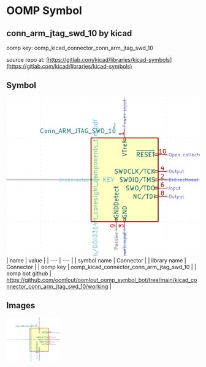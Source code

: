 # OOMP Symbol  
## conn_arm_jtag_swd_10  by kicad  
  
oomp key: oomp_kicad_connector_conn_arm_jtag_swd_10  
  
source repo at: [https://gitlab.com/kicad/libraries/kicad-symbols](https://gitlab.com/kicad/libraries/kicad-symbols)  
## Symbol  
  
[![working.png](working_600.png)](working.png)  
| name | value | 
| --- | --- | 
| symbol name | Connector | 
| library name | Connector | 
| oomp key | oomp_kicad_connector_conn_arm_jtag_swd_10 | 
| oomp bot github | https://github.com/oomlout/oomlout_oomp_symbol_bot/tree/main/kicad_connector_conn_arm_jtag_swd_10/working | 
## Images  
  
[![working.png](working_140.png)](working.png)  

